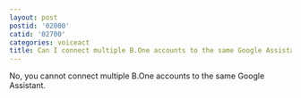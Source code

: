 ```yaml
---
layout: post
postid: '02000'
catid: '02700'
categories: voiceact
title: Can I connect multiple B.One accounts to the same Google Assistant?
---
```


No, you cannot connect multiple B.One accounts to the same Google Assistant. 